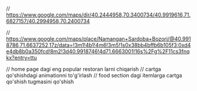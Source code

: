 // https://www.google.com/maps/dir/40.2444958,70.3400734/40.9919616,71.6827157/40.2994958,70.2400734

// https://www.google.com/maps/place/Namangan+Sardoba+Bozori/@40.9918786,71.6637252,17z/data=!3m1!4b1!4m6!3m5!1s0x38bb4bffb6b105f3:0xd4e4db8b0a350fcd!8m2!3d40.9918746!4d71.6663001!16s%2Fg%2F11cs3fnqkx?entry=ttu

<!-- {/_ <iframe
          id="harita"
          title="yol tarifi"
          src="https://www.google.com/maps/dir/@41.3106176,69.2518912,12z?entry=ttu"
          allowFullScreen="off"
          loading="lazy"
          referrerPolicy="no-referrer-when-downgrade"
        ></iframe> _/}
{/_ <iframe
          id="harita"
          title="find location"
          src="https://www.google.com/maps/dir/==ttu"
          allowfullscreen=""
          loading="lazy"
          referrerpolicy="no-referrer-when-downgrade"
        ></iframe> _/} -->

// home page dagi eng popular restoran larni chiqarish
// cartga qo'shishdagi animationni to'g'irlash
// food section dagi itemlarga cartga qo'shish tugmasini qo'shish